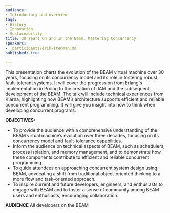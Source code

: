 ```yaml
---
audience:
- Introductory and overview
tags:
- History
- Innovation
- Sustainability
title: 30 Years On and In the Beam. Mastering Concurrency
speakers:
- _participants/erik-stenman.md
published: true

---
```

This presentation charts the evolution of the BEAM virtual machine over 30 years, focusing on its concurrency model and its role in fostering robust, fault-tolerant systems. It will cover the progression from Erlang's implementation in Prolog to the creation of JAM and the subsequent development of the BEAM. The talk will include technical experiences from Klarna, highlighting how BEAM’s architecture supports efficient and reliable concurrent programming. It will give you insight into how to think when developing concurrent programs.

**OBJECTIVES:**
* To provide the audience with a comprehensive understanding of the BEAM virtual machine’s evolution over three decades, focusing on its concurrency model and fault-tolerance capabilities.
* Inform the audience on technical aspects of BEAM, such as schedulers, process isolation, and memory management, and to demonstrate how these components contribute to efficient and reliable concurrent programming.
* To guide attendees on approaching concurrent system design using BEAM, advocating a shift from traditional object-oriented thinking to a more flow and task-oriented approach.
* To inspire current and future developers, engineers, and enthusiasts to engage with BEAM and to  foster a sense of community among BEAM users and enthusiasts, encouraging collaboration.

**AUDIENCE**
All developers on the BEAM

